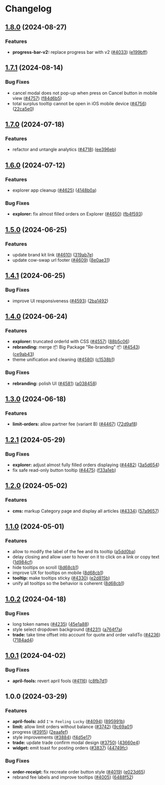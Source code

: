 # Changelog

## [1.8.0](https://github.com/cowprotocol/cowswap/compare/ui-v1.7.1...ui-v1.8.0) (2024-08-27)


### Features

* **progress-bar-v2:** replace progress bar with v2 ([#4033](https://github.com/cowprotocol/cowswap/issues/4033)) ([e199bff](https://github.com/cowprotocol/cowswap/commit/e199bff492ad3f91df23be34a829ebe1f246444a))

## [1.7.1](https://github.com/cowprotocol/cowswap/compare/ui-v1.7.0...ui-v1.7.1) (2024-08-14)


### Bug Fixes

* cancel modal does not pop-up when press on Cancel button in mobile view ([#4757](https://github.com/cowprotocol/cowswap/issues/4757)) ([f84d6b5](https://github.com/cowprotocol/cowswap/commit/f84d6b5cfe0710e33c02a692bf7f8b1e2464eb06))
* total surplus tooltip cannot be open in iOS mobile device ([#4756](https://github.com/cowprotocol/cowswap/issues/4756)) ([22ca5e0](https://github.com/cowprotocol/cowswap/commit/22ca5e0a9aa156e124cf6c34858e90c65cb0175c))

## [1.7.0](https://github.com/cowprotocol/cowswap/compare/ui-v1.6.0...ui-v1.7.0) (2024-07-18)


### Features

* refactor and untangle analytics ([#4718](https://github.com/cowprotocol/cowswap/issues/4718)) ([ee396eb](https://github.com/cowprotocol/cowswap/commit/ee396eb1c4ef9a786810ed20b20020b4cb986460))

## [1.6.0](https://github.com/cowprotocol/cowswap/compare/ui-v1.5.0...ui-v1.6.0) (2024-07-12)


### Features

* explorer app cleanup ([#4625](https://github.com/cowprotocol/cowswap/issues/4625)) ([4148b0a](https://github.com/cowprotocol/cowswap/commit/4148b0a2f8e33d0b5d2c09a0f5eeacdb8d4eb66a))


### Bug Fixes

* **explorer:** fix almost filled orders on Explorer ([#4650](https://github.com/cowprotocol/cowswap/issues/4650)) ([fb4f593](https://github.com/cowprotocol/cowswap/commit/fb4f593d8a30f6fe3834d298178994aa9af3abf5))

## [1.5.0](https://github.com/cowprotocol/cowswap/compare/ui-v1.4.1...ui-v1.5.0) (2024-06-25)


### Features

* update brand kit link ([#4610](https://github.com/cowprotocol/cowswap/issues/4610)) ([319ab7e](https://github.com/cowprotocol/cowswap/commit/319ab7ebc3cf581684584d3ddbf57f7b9d4f1aec))
* update cow-swap url footer ([#4609](https://github.com/cowprotocol/cowswap/issues/4609)) ([8e0ae31](https://github.com/cowprotocol/cowswap/commit/8e0ae31a5e6074e94f62487dcc0fffe7bf26ef60))

## [1.4.1](https://github.com/cowprotocol/cowswap/compare/ui-v1.4.0...ui-v1.4.1) (2024-06-25)


### Bug Fixes

* improve UI responsiveness ([#4593](https://github.com/cowprotocol/cowswap/issues/4593)) ([2ba1492](https://github.com/cowprotocol/cowswap/commit/2ba14925c590b5939d26658543c16a512fff7bf1))

## [1.4.0](https://github.com/cowprotocol/cowswap/compare/ui-v1.3.0...ui-v1.4.0) (2024-06-24)


### Features

* **explorer:** truncated orderId with CSS ([#4557](https://github.com/cowprotocol/cowswap/issues/4557)) ([88b5c06](https://github.com/cowprotocol/cowswap/commit/88b5c061beefdf7866a39a84a940ea01715e9c0b))
* **rebranding:** merge 📦 Big Package "Re-branding" 📦  ([#4543](https://github.com/cowprotocol/cowswap/issues/4543)) ([ce9ab43](https://github.com/cowprotocol/cowswap/commit/ce9ab4317f304c86e3e1ec37825379e427099518))
* theme unification and cleaning ([#4580](https://github.com/cowprotocol/cowswap/issues/4580)) ([c1538b1](https://github.com/cowprotocol/cowswap/commit/c1538b16d9c890c95d73ea92ffb93b2065233d90))


### Bug Fixes

* **rebranding:** polish UI ([#4581](https://github.com/cowprotocol/cowswap/issues/4581)) ([a038458](https://github.com/cowprotocol/cowswap/commit/a038458a23d91fb9b624679950ee6492a966ccba))

## [1.3.0](https://github.com/cowprotocol/cowswap/compare/ui-v1.2.1...ui-v1.3.0) (2024-06-18)


### Features

* **limit-orders:** allow partner fee (variant B) ([#4467](https://github.com/cowprotocol/cowswap/issues/4467)) ([72d9af8](https://github.com/cowprotocol/cowswap/commit/72d9af8869618e8f12aa2170326cf18b35db786a))

## [1.2.1](https://github.com/cowprotocol/cowswap/compare/ui-v1.2.0...ui-v1.2.1) (2024-05-29)


### Bug Fixes

* **explorer:** adjust almost fully filled orders displaying ([#4482](https://github.com/cowprotocol/cowswap/issues/4482)) ([3a5d654](https://github.com/cowprotocol/cowswap/commit/3a5d65484ab8818f5a5ba6aa18e6519243f686ee))
* fix safe read-only button tooltip ([#4475](https://github.com/cowprotocol/cowswap/issues/4475)) ([f33a1eb](https://github.com/cowprotocol/cowswap/commit/f33a1ebb5eb347e62deca26211a7779f41db63df))

## [1.2.0](https://github.com/cowprotocol/cowswap/compare/ui-v1.1.0...ui-v1.2.0) (2024-05-02)


### Features

* **cms:** markup Category page and display all articles ([#4334](https://github.com/cowprotocol/cowswap/issues/4334)) ([57a9657](https://github.com/cowprotocol/cowswap/commit/57a965717ec5f5d7058b3ff23963256206744a22))

## [1.1.0](https://github.com/cowprotocol/cowswap/compare/ui-v1.0.2...ui-v1.1.0) (2024-05-01)


### Features

* allow to modify the label of the fee and its tooltip ([a5dd0ba](https://github.com/cowprotocol/cowswap/commit/a5dd0baf19e6831fc135dd6c089e66ea0edd14f4))
* delay closing and allow user to hover on it to click on a link or copy text ([1d984cf](https://github.com/cowprotocol/cowswap/commit/1d984cf1ab5e668784820fc3d63235febc008d56))
* hide tooltips on scroll ([8d68cb1](https://github.com/cowprotocol/cowswap/commit/8d68cb1a8e58a9d8fd1dffc57143828c55e3222e))
* improve UX for tooltips on mobile ([8d68cb1](https://github.com/cowprotocol/cowswap/commit/8d68cb1a8e58a9d8fd1dffc57143828c55e3222e))
* **tooltip:** make tooltips sticky ([#4330](https://github.com/cowprotocol/cowswap/issues/4330)) ([e2d815b](https://github.com/cowprotocol/cowswap/commit/e2d815b1a4864dbb8cf8589dce4e4032ef533209))
* unify all tooltips so the behavior is coherent ([8d68cb1](https://github.com/cowprotocol/cowswap/commit/8d68cb1a8e58a9d8fd1dffc57143828c55e3222e))

## [1.0.2](https://github.com/cowprotocol/cowswap/compare/ui-v1.0.1...ui-v1.0.2) (2024-04-18)

### Bug Fixes

* long token names ([#4235](https://github.com/cowprotocol/cowswap/issues/4235)) ([45e1a88](https://github.com/cowprotocol/cowswap/commit/45e1a88754ba55c6481c1eb4c230102067f0696a))
* style select dropdown background ([#4231](https://github.com/cowprotocol/cowswap/issues/4231)) ([a764f7a](https://github.com/cowprotocol/cowswap/commit/a764f7ae5e25d3c59884ef043e31e67e56f64216))
* **trade:** take time offset into account for quote and order validTo ([#4236](https://github.com/cowprotocol/cowswap/issues/4236)) ([7184ad4](https://github.com/cowprotocol/cowswap/commit/7184ad4655c3ae74fde084e306426fc49a11a360))

## [1.0.1](https://github.com/cowprotocol/cowswap/compare/ui-v1.0.0...ui-v1.0.1) (2024-04-02)

### Bug Fixes

* **april-fools:** revert april fools ([#4116](https://github.com/cowprotocol/cowswap/issues/4116)) ([c8fb7d1](https://github.com/cowprotocol/cowswap/commit/c8fb7d1cb124f154e1b317c3e6fd503a65a12336))

## 1.0.0 (2024-03-29)

### Features

* **april-fools:** add `I'm Feeling Lucky` ([#4094](https://github.com/cowprotocol/cowswap/issues/4094)) ([895991b](https://github.com/cowprotocol/cowswap/commit/895991bbdaa6fb496483a8c369b1b0f445828db5))
* **limit:** allow limit orders without balance ([#3742](https://github.com/cowprotocol/cowswap/issues/3742)) ([9c69a01](https://github.com/cowprotocol/cowswap/commit/9c69a011d4575a370eda9ae5bb11538cc9f2ac93))
* progress ([#3915](https://github.com/cowprotocol/cowswap/issues/3915)) ([2eaafef](https://github.com/cowprotocol/cowswap/commit/2eaafef7e2cf93071d9a5f6f27af4e27615d29a6))
* style improvements ([#3884](https://github.com/cowprotocol/cowswap/issues/3884)) ([f4d5e17](https://github.com/cowprotocol/cowswap/commit/f4d5e175df0b8090ec68f83af607e3ae407c64e2))
* **trade:** update trade confirm modal design ([#3750](https://github.com/cowprotocol/cowswap/issues/3750)) ([43660e4](https://github.com/cowprotocol/cowswap/commit/43660e4eed07f855562d7250c9d0d359591add59))
* **widget:** emit toast for posting orders ([#3837](https://github.com/cowprotocol/cowswap/issues/3837)) ([44749fc](https://github.com/cowprotocol/cowswap/commit/44749fc19a392bba0055c856b6990e354729f31a))

### Bug Fixes

* **order-receipt:** fix recreate order button style ([#4019](https://github.com/cowprotocol/cowswap/issues/4019)) ([e023d65](https://github.com/cowprotocol/cowswap/commit/e023d653c6f063232926aaeb83e12dc428acfd39))
* rebrand fee labels and improve tooltips ([#4005](https://github.com/cowprotocol/cowswap/issues/4005)) ([6488f52](https://github.com/cowprotocol/cowswap/commit/6488f52cf84604aae3a63320eee55d5768ef566c))

